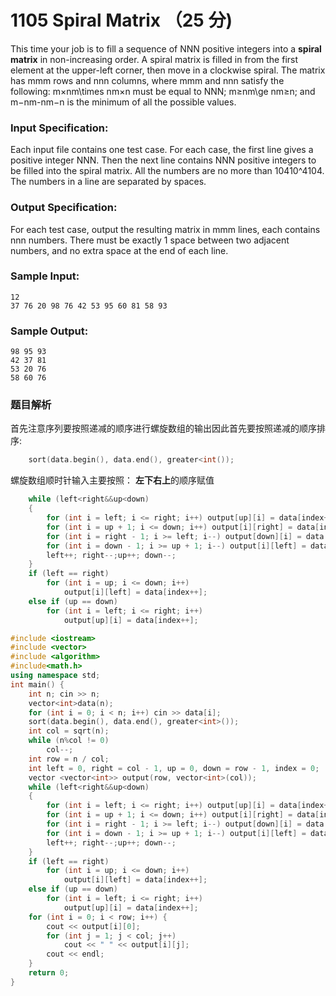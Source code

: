 # 1105 Spiral Matrix （25 分)

This time your job is to fill a sequence of NNN positive integers into a **spiral matrix** in non-increasing order. A spiral matrix is filled in from the first element at the upper-left corner, then move in a clockwise spiral. The matrix has mmm rows and nnn columns, where mmm and nnn satisfy the following: m×nm\\times nm×n must be equal to NNN; m≥nm\\ge nm≥n; and m−nm-nm−n is the minimum of all the possible values.

### Input Specification:

Each input file contains one test case. For each case, the first line gives a positive integer NNN. Then the next line contains NNN positive integers to be filled into the spiral matrix. All the numbers are no more than 10410^410​4​​. The numbers in a line are separated by spaces.

### Output Specification:

For each test case, output the resulting matrix in mmm lines, each contains nnn numbers. There must be exactly 1 space between two adjacent numbers, and no extra space at the end of each line.

### Sample Input:

    12
    37 76 20 98 76 42 53 95 60 81 58 93
    

### Sample Output:

    98 95 93
    42 37 81
    53 20 76
    58 60 76

### 题目解析

首先注意序列要按照递减的顺序进行螺旋数组的输出因此首先要按照递减的顺序排序:
```C++
	sort(data.begin(), data.end(), greater<int());
```
螺旋数组顺时针输入主要按照： **左下右上**的顺序赋值
```C++
	while (left<right&&up<down)
	{
		for (int i = left; i <= right; i++) output[up][i] = data[index++];
		for (int i = up + 1; i <= down; i++) output[i][right] = data[index++];
		for (int i = right - 1; i >= left; i--) output[down][i] = data[index++];
		for (int i = down - 1; i >= up + 1; i--) output[i][left] = data[index++];
		left++; right--;up++; down--;
	}
	if (left == right)
		for (int i = up; i <= down; i++)
			output[i][left] = data[index++];
	else if (up == down)
		for (int i = left; i <= right; i++)
			output[up][i] = data[index++];
```

```C++
#include <iostream>
#include <vector>
#include <algorithm>
#include<math.h>
using namespace std;
int main() {
	int n; cin >> n;
	vector<int>data(n);
	for (int i = 0; i < n; i++) cin >> data[i];
	sort(data.begin(), data.end(), greater<int>());
	int col = sqrt(n);
	while (n%col != 0) 
		col--;
	int row = n / col;
	int left = 0, right = col - 1, up = 0, down = row - 1, index = 0;
	vector <vector<int>> output(row, vector<int>(col));
	while (left<right&&up<down)
	{
		for (int i = left; i <= right; i++) output[up][i] = data[index++];
		for (int i = up + 1; i <= down; i++) output[i][right] = data[index++];
		for (int i = right - 1; i >= left; i--) output[down][i] = data[index++];
		for (int i = down - 1; i >= up + 1; i--) output[i][left] = data[index++];
		left++; right--;up++; down--;
	}
	if (left == right)
		for (int i = up; i <= down; i++)
			output[i][left] = data[index++];
	else if (up == down)
		for (int i = left; i <= right; i++)
			output[up][i] = data[index++];
	for (int i = 0; i < row; i++) {
		cout << output[i][0];
		for (int j = 1; j < col; j++)
			cout << " " << output[i][j];
		cout << endl;
	}
	return 0;
}
```